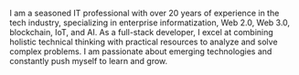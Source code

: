 I am a seasoned IT professional with over 20 years of experience in the tech industry, specializing in enterprise informatization, Web 2.0, Web 3.0, blockchain, IoT, and AI. As a full-stack developer, I excel at combining holistic technical thinking with practical resources to analyze and solve complex problems. I am passionate about emerging technologies and constantly push myself to learn and grow. 
